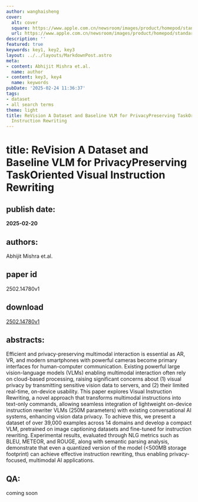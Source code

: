 ```yaml
---
author: wanghaisheng
cover:
  alt: cover
  square: https://www.apple.com.cn/newsroom/images/product/homepod/standard/Apple-HomePod-hero-230118_big.jpg.large_2x.jpg
  url: https://www.apple.com.cn/newsroom/images/product/homepod/standard/Apple-HomePod-hero-230118_big.jpg.large_2x.jpg
description: ''
featured: true
keywords: key1, key2, key3
layout: ../../layouts/MarkdownPost.astro
meta:
- content: Abhijit Mishra et.al.
  name: author
- content: key3, key4
  name: keywords
pubDate: '2025-02-24 11:36:37'
tags:
- dataset
- all search terms
theme: light
title: ReVision A Dataset and Baseline VLM for PrivacyPreserving TaskOriented Visual
  Instruction Rewriting
---
```


# title: ReVision A Dataset and Baseline VLM for PrivacyPreserving TaskOriented Visual Instruction Rewriting 
## publish date: 
**2025-02-20** 
## authors: 
  Abhijit Mishra et.al. 
## paper id
2502.14780v1
## download
[2502.14780v1](http://arxiv.org/abs/2502.14780v1)
## abstracts:
Efficient and privacy-preserving multimodal interaction is essential as AR, VR, and modern smartphones with powerful cameras become primary interfaces for human-computer communication. Existing powerful large vision-language models (VLMs) enabling multimodal interaction often rely on cloud-based processing, raising significant concerns about (1) visual privacy by transmitting sensitive vision data to servers, and (2) their limited real-time, on-device usability. This paper explores Visual Instruction Rewriting, a novel approach that transforms multimodal instructions into text-only commands, allowing seamless integration of lightweight on-device instruction rewriter VLMs (250M parameters) with existing conversational AI systems, enhancing vision data privacy. To achieve this, we present a dataset of over 39,000 examples across 14 domains and develop a compact VLM, pretrained on image captioning datasets and fine-tuned for instruction rewriting. Experimental results, evaluated through NLG metrics such as BLEU, METEOR, and ROUGE, along with semantic parsing analysis, demonstrate that even a quantized version of the model (<500MB storage footprint) can achieve effective instruction rewriting, thus enabling privacy-focused, multimodal AI applications.
## QA:
coming soon
